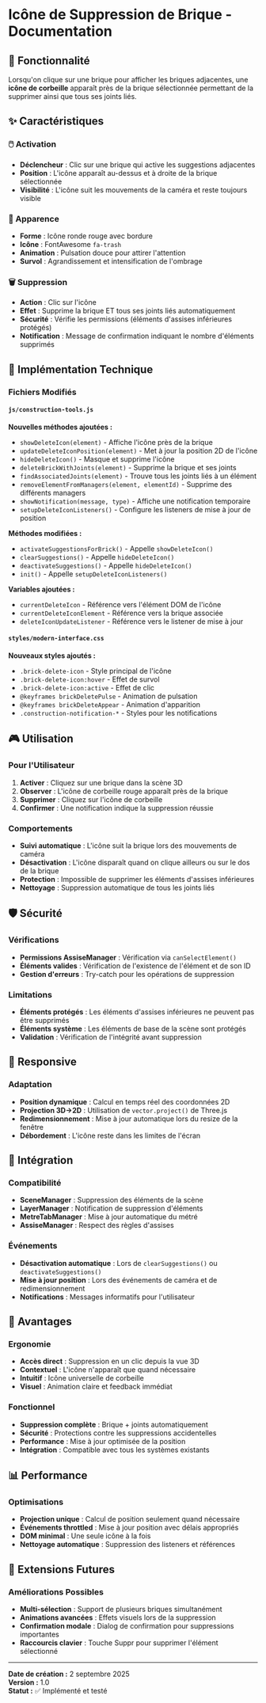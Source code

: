 # Icône de Suppression de Brique - Documentation

## 🎯 Fonctionnalité

Lorsqu'on clique sur une brique pour afficher les briques adjacentes, une **icône de corbeille** apparaît près de la brique sélectionnée permettant de la supprimer ainsi que tous ses joints liés.

## ✨ Caractéristiques

### 🖱️ Activation
- **Déclencheur** : Clic sur une brique qui active les suggestions adjacentes
- **Position** : L'icône apparaît au-dessus et à droite de la brique sélectionnée
- **Visibilité** : L'icône suit les mouvements de la caméra et reste toujours visible

### 🎨 Apparence
- **Forme** : Icône ronde rouge avec bordure
- **Icône** : FontAwesome `fa-trash`
- **Animation** : Pulsation douce pour attirer l'attention
- **Survol** : Agrandissement et intensification de l'ombrage

### 🗑️ Suppression
- **Action** : Clic sur l'icône
- **Effet** : Supprime la brique ET tous ses joints liés automatiquement
- **Sécurité** : Vérifie les permissions (éléments d'assises inférieures protégés)
- **Notification** : Message de confirmation indiquant le nombre d'éléments supprimés

## 🔧 Implémentation Technique

### Fichiers Modifiés

#### `js/construction-tools.js`
**Nouvelles méthodes ajoutées :**
- `showDeleteIcon(element)` - Affiche l'icône près de la brique
- `updateDeleteIconPosition(element)` - Met à jour la position 2D de l'icône
- `hideDeleteIcon()` - Masque et supprime l'icône
- `deleteBrickWithJoints(element)` - Supprime la brique et ses joints
- `findAssociatedJoints(element)` - Trouve tous les joints liés à un élément
- `removeElementFromManagers(element, elementId)` - Supprime des différents managers
- `showNotification(message, type)` - Affiche une notification temporaire
- `setupDeleteIconListeners()` - Configure les listeners de mise à jour de position

**Méthodes modifiées :**
- `activateSuggestionsForBrick()` - Appelle `showDeleteIcon()`
- `clearSuggestions()` - Appelle `hideDeleteIcon()`
- `deactivateSuggestions()` - Appelle `hideDeleteIcon()`
- `init()` - Appelle `setupDeleteIconListeners()`

**Variables ajoutées :**
- `currentDeleteIcon` - Référence vers l'élément DOM de l'icône
- `currentDeleteIconElement` - Référence vers la brique associée
- `deleteIconUpdateListener` - Référence vers le listener de mise à jour

#### `styles/modern-interface.css`
**Nouveaux styles ajoutés :**
- `.brick-delete-icon` - Style principal de l'icône
- `.brick-delete-icon:hover` - Effet de survol
- `.brick-delete-icon:active` - Effet de clic
- `@keyframes brickDeletePulse` - Animation de pulsation
- `@keyframes brickDeleteAppear` - Animation d'apparition
- `.construction-notification-*` - Styles pour les notifications

## 🎮 Utilisation

### Pour l'Utilisateur
1. **Activer** : Cliquez sur une brique dans la scène 3D
2. **Observer** : L'icône de corbeille rouge apparaît près de la brique
3. **Supprimer** : Cliquez sur l'icône de corbeille
4. **Confirmer** : Une notification indique la suppression réussie

### Comportements
- **Suivi automatique** : L'icône suit la brique lors des mouvements de caméra
- **Désactivation** : L'icône disparaît quand on clique ailleurs ou sur le dos de la brique
- **Protection** : Impossible de supprimer les éléments d'assises inférieures
- **Nettoyage** : Suppression automatique de tous les joints liés

## 🛡️ Sécurité

### Vérifications
- **Permissions AssiseManager** : Vérification via `canSelectElement()`
- **Éléments valides** : Vérification de l'existence de l'élément et de son ID
- **Gestion d'erreurs** : Try-catch pour les opérations de suppression

### Limitations
- **Éléments protégés** : Les éléments d'assises inférieures ne peuvent pas être supprimés
- **Éléments système** : Les éléments de base de la scène sont protégés
- **Validation** : Vérification de l'intégrité avant suppression

## 📱 Responsive

### Adaptation
- **Position dynamique** : Calcul en temps réel des coordonnées 2D
- **Projection 3D→2D** : Utilisation de `vector.project()` de Three.js
- **Redimensionnement** : Mise à jour automatique lors du resize de la fenêtre
- **Débordement** : L'icône reste dans les limites de l'écran

## 🔄 Intégration

### Compatibilité
- **SceneManager** : Suppression des éléments de la scène
- **LayerManager** : Notification de suppression d'éléments
- **MetreTabManager** : Mise à jour automatique du métré
- **AssiseManager** : Respect des règles d'assises

### Événements
- **Désactivation automatique** : Lors de `clearSuggestions()` ou `deactivateSuggestions()`
- **Mise à jour position** : Lors des événements de caméra et de redimensionnement
- **Notifications** : Messages informatifs pour l'utilisateur

## 🎯 Avantages

### Ergonomie
- **Accès direct** : Suppression en un clic depuis la vue 3D
- **Contextuel** : L'icône n'apparaît que quand nécessaire
- **Intuitif** : Icône universelle de corbeille
- **Visuel** : Animation claire et feedback immédiat

### Fonctionnel
- **Suppression complète** : Brique + joints automatiquement
- **Sécurité** : Protections contre les suppressions accidentelles
- **Performance** : Mise à jour optimisée de la position
- **Intégration** : Compatible avec tous les systèmes existants

## 📊 Performance

### Optimisations
- **Projection unique** : Calcul de position seulement quand nécessaire
- **Événements throttled** : Mise à jour position avec délais appropriés
- **DOM minimal** : Une seule icône à la fois
- **Nettoyage automatique** : Suppression des listeners et références

## 🚀 Extensions Futures

### Améliorations Possibles
- **Multi-sélection** : Support de plusieurs briques simultanément
- **Animations avancées** : Effets visuels lors de la suppression
- **Confirmation modale** : Dialog de confirmation pour suppressions importantes
- **Raccourcis clavier** : Touche Suppr pour supprimer l'élément sélectionné

---

**Date de création :** 2 septembre 2025  
**Version :** 1.0  
**Statut :** ✅ Implémenté et testé
